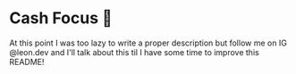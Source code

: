 # Cash Focus 🤑
At this point I was too lazy to write a proper description but follow me on IG @leon.dev and I'll talk about this til I have some time to improve this README! 
